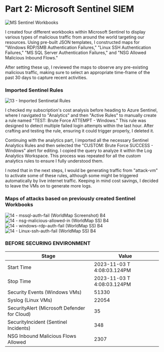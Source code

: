 # Part 2: Microsoft Sentinel SIEM
![MS Sentinel Workbooks](https://github.com/alexmerelus/Part-2---Microsoft-Sentinel-SIEM-/assets/138509128/0ca726fc-aafd-46ad-8172-dc0526422f2f)

I created four different workbooks within Microsoft Sentinel to display various types of malicious traffic from around the world targeting our resources. Using pre-built JSON templates, I constructed maps for "Windows RDP/SMB Authentication Failures," "Linux SSH Authentication Failures," "MS SQL Server Authentication Failures," and "NSG Allowed Malicious Inbound Flows."

After setting these up, I reviewed the maps to observe any pre-existing malicious traffic, making sure to select an appropriate time-frame of the past 30 days to capture recent activities.

### Imported Sentinel Rules
![13 - Imported Sentinetal Rules](https://github.com/alexmerelus/Part-2---Microsoft-Sentinel-SIEM-/assets/138509128/4fca5f85-bb52-4522-8c4e-1d0c0f329f1c)

I checked my subscription's cost analysis before heading to Azure Sentinel, where I navigated to "Analytics" and then "Active Rules" to manually create a rule named "TEST: Brute Force ATTEMPT - Windows." This rule was designed to detect multiple failed login attempts within the last hour. After crafting and testing the rule, ensuring it could trigger properly, I deleted it.

Continuing with the analytics part, I imported all the necessary Sentinel Analytics Rules and then selected the "CUSTOM: Brute Force SUCCESS - Windows" alert for editing. I copied the query to analyze it within the Log Analytics Workspace. This process was repeated for all the custom analytics rules to ensure I fully understood them.

I noted that in the next steps, I would be generating traffic from "attack-vm" to activate some of these rules, although some might be triggered automatically by live internet traffic. Keeping in mind cost savings, I decided to leave the VMs on to generate more logs.

### Maps of attacks based on previously created Sentinel Workbooks 
![14 - mssql-auth-fail (WorldMap Screenshot) B4](https://github.com/alexmerelus/Part-2---Microsoft-Sentinel-SIEM-/assets/138509128/20c8d014-bb09-4b61-9162-94172772ecd0)
![14 - nsg-malicious-allowed-in (WorldMap SS) B4](https://github.com/alexmerelus/Part-2---Microsoft-Sentinel-SIEM-/assets/138509128/e00bf9d1-e984-41a9-82d9-13e7746043af)
![14 - windows-rdp-auth-fail (WorldMap SS) B4](https://github.com/alexmerelus/Part-2---Microsoft-Sentinel-SIEM-/assets/138509128/dd5cc794-0bd6-4ce6-b97a-68e8612e14bc)
![14 - Linux-ssh-auth-fail (WorldMap SS) B4](https://github.com/alexmerelus/Part-2---Microsoft-Sentinel-SIEM-/assets/138509128/0f75f77e-c0af-4abd-8033-9580c873fbff)

### BEFORE SECURING ENVIRONMENT
| Stage                                         | Value           |
|-----------------------------------------------|------------------|
| Start Time      | 2023-11-03 T 4:08:03.124PM |
| Stop Time        | 2023-11-03 T 4:08:03.124PM |
| Security Events (Windows VMs)                 | 51330            |
| Syslog (Linux VMs)                            | 22054            |
| SecurityAlert (Microsoft Defender for Cloud)  | 35               |
| SecurityIncident (Sentinel Incidents)         | 348              |
| NSG Inbound Malicious Flows Allowed           | 2307             |

